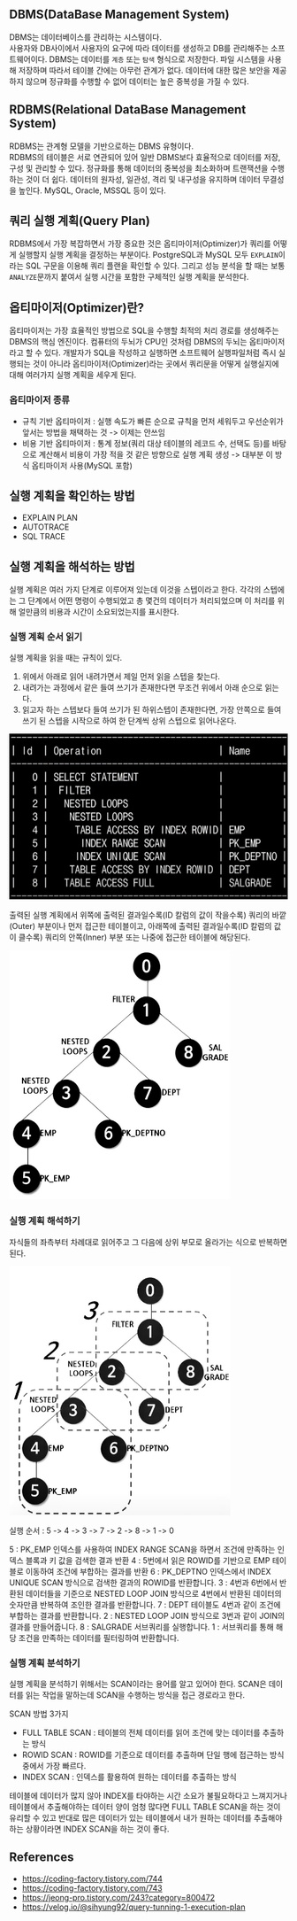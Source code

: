 ## DBMS(DataBase Management System)
DBMS는 데이터베이스를 관리하는 시스템이다.<br>
사용자와 DB사이에서 사용자의 요구에 따라 데이터를 생성하고 DB를 관리해주는 소프트웨어이다.
DBMS는 데이터를 `계층` 또는 `탐색` 형식으로 저장한다.
파일 시스템을 사용해 저장하며 따라서 테이블 간에는 아무런 관계가 없다.
데이터에 대한 많은 보안을 제공하지 않으며 정규화를 수행할 수 없어 데이터는 높은 중복성을 가질 수 있다.

## RDBMS(Relational DataBase Management System)
RDBMS는 관계형 모델을 기반으로하는 DBMS 유형이다.<br>
RDBMS의 테이블은 서로 연관되어 있어 일반 DBMS보다 효율적으로 데이터를 저장, 구성 및 관리할 수 있다.
정규화를 통해 데이터의 중복성을 최소화하며 트랜잭션을 수행하는 것이 더 쉽다.
데이터의 원자성, 일관성, 격리 및 내구성을 유지하며 데이터 무결성을 높인다.
MySQL, Oracle, MSSQL 등이 있다.

## 쿼리 실행 계획(Query Plan)
RDBMS에서 가장 복잡하면서 가장 중요한 것은 옵티마이저(Optimizer)가 쿼리를 어떻게 실행할지
실행 계획을 결정하는 부분이다.
PostgreSQL과 MySQL 모두 `EXPLAIN`이라는 SQL 구문을 이용해 쿼리 플랜을 확인할 수 있다.
그리고 성능 분석을 할 때는 보통 `ANALYZE`문까지 붙여서 실행 시간을 포함한 구체적인 실행 계획을
분석한다.

## 옵티마이저(Optimizer)란?
옵티마이저는 가장 효율적인 방법으로 SQL을 수행할 최적의 처리 경로를 생성해주는 DBMS의 핵심 엔진이다.
컴퓨터의 두뇌가 CPU인 것처럼 DBMS의 두뇌는 옵티마이저라고 할 수 있다.
개발자가 SQL을 작성하고 실행하면 소프트웨어 실행파일처럼 즉시 실행되는 것이 아니라 
옵티마이저(Optimizer)라는 곳에서 쿼리문을 어떻게 실행실지에 대해 여러가지 실행 계획을 세우게 된다.

### 옵티마이저 종류
* 규칙 기반 옵티마이저 : 실행 속도가 빠른 순으로 규칙을 먼저 세워두고 우선순위가 앞서는 방법을 채택하는 것 -> 이제는 안쓰임
* 비용 기반 옵티마이저 : 통계 정보(쿼리 대상 테이블의 레코드 수, 선택도 등)를 바탕으로 계산해서 비용이 가장 적을 것 같은 방향으로 실행 계획 생성 -> 대부분 이 방식 옵티마이저 사용(MySQL 포함)

## 실행 계획을 확인하는 방법
* EXPLAIN PLAN
* AUTOTRACE
* SQL TRACE

## 실행 계획을 해석하는 방법
실행 계획은 여러 가지 단계로 이루어져 있는데 이것을 스텝이라고 한다.
각각의 스텝에는 그 단계에서 어떤 명령이 수행되었고 총 몇건의 데이터가 처리되었으며
이 처리를 위해 얼만큼의 비용과 시간이 소요되었는지를 표시한다.

### 실행 계획 순서 읽기
실행 계획을 읽을 때는 규칙이 있다.
1. 위에서 아래로 읽어 내려가면서 제일 먼저 읽을 스텝을 찾는다.
2. 내려가는 과정에서 같은 들여 쓰기가 존재한다면 무조건 위에서 아래 순으로 읽는다.
3. 읽고자 하는 스텝보다 들여 쓰기가 된 하위스텝이 존재한다면, 가장 안쪽으로 들여쓰기 된 스텝을 시작으로 하여 한 단계씩 상위 스텝으로 읽어나온다.

<img src ="https://github.com/yuwltn/yuwltn/blob/main/photo/queryplan.PNG" width ="600" height="300">

출력된 실행 계획에서 위쪽에 출력된 결과일수록(ID 칼럼의 값이 작을수록) 쿼리의 바깥(Outer) 부분이나 먼저 접근한 테이블이고, 아래쪽에 출력된 결과일수록(ID 칼럼의 값이 클수록) 쿼리의 안쪽(Inner) 부분 또는 나중에 접근한 테이블에 해당된다.

<img src="https://github.com/yuwltn/yuwltn/blob/main/pho2/qupll.jpg" width="400" height="450">

### 실행 계획 해석하기
자식들의 좌측부터 차례대로 읽어주고 그 다음에 상위 부모로 올라가는 식으로 반복하면 된다.

<img src="https://github.com/yuwltn/yuwltn/blob/main/pho2/qupl.jpg" width="400" height="450">

실행 순서 : 5 -> 4 -> 3 -> 7 -> 2 -> 8 -> 1 -> 0 <br>

5 : PK_EMP 인덱스를 사용하여 INDEX RANGE SCAN을 하면서 조건에 만족하는 인덱스 블록과 키 값을 검색한 결과 반환
4 : 5번에서 읽은 ROWID를 기반으로 EMP 테이블로 이동하여 조건에 부합하는 결과를 반환
6 : PK_DEPTNO 인덱스에서 INDEX UNIQUE SCAN 방식으로 검색한 결과의 ROWID를 반환합니다.
3 : 4번과 6번에서 반환된 데이터들을 기준으로 NESTED LOOP JOIN 방식으로 4번에서 반환된 데이터의 숫자만큼 반복하여 조인한 결과를 반환합니다.
7 : DEPT 테이블도 4번과 같이 조건에 부합하는 결과를 반환합니다.
2 : NESTED LOOP JOIN 방식으로 3번과 같이 JOIN의 결과를 만들어줍니다.
8 : SALGRADE 서브쿼리를 실행합니다.
1 : 서브쿼리를 통해 해당 조건을 만족하는 데이터를 필터링하여 반환합니다.

### 실행 계획 분석하기
실행 계획을 분석하기 위해서는 SCAN이라는 용어를 알고 있어야 한다.
SCAN은 데이터를 읽는 작업을 말하는데 SCAN을 수행하는 방식을 접근 경로라고 한다.

SCAN 방법 3가지
* FULL TABLE SCAN : 테이블의 전체 데이터를 읽어 조건에 맞는 데이터를 추출하는 방식
* ROWID SCAN : ROWID를 기준으로 데이터를 추출하며 단일 행에 접근하는 방식 중에서 가장 빠르다.
* INDEX SCAN : 인덱스를 활용하여 원하는 데이터를 추출하는 방식

테이블에 데이터가 많지 않아 INDEX를 타야하는 시간 소요가 불필요하다고 느껴지거나
테이블에서 추출해야하는 데이터 양이 엄청 많다면 FULL TABLE SCAN을 하는 것이 유리할 수 있고
반대로 많은 데이터가 있는 테이블에서 내가 원하는 데이터를 추출해야 하는 상황이라면
INDEX SCAN을 하는 것이 좋다.

## References
* https://coding-factory.tistory.com/744
* https://coding-factory.tistory.com/743
* https://jeong-pro.tistory.com/243?category=800472
* https://velog.io/@sihyung92/query-tunning-1-execution-plan
